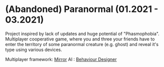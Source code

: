 # (Abandoned) Paranormal (01.2021 - 03.2021)
Project inspired by lack of updates and huge potential of "Phasmophobia".
Multiplayer cooperative game, where you and three your friends have to enter the territory of some paranormal creature (e.g. ghost) and reveal it's type using various devices.

Multiplayer framework: [Mirror](https://assetstore.unity.com/packages/tools/network/mirror-129321)
AI : [Behaviour Designer](https://assetstore.unity.com/packages/tools/visual-scripting/behavior-designer-behavior-trees-for-everyone-15277)
